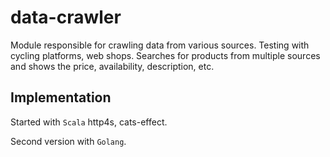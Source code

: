 # data-crawler

Module responsible for crawling data from various sources.
Testing with cycling platforms, web shops.
Searches for products from multiple sources and shows the price, availability, description, etc.

## Implementation
Started with `Scala` http4s, cats-effect.

Second version with `Golang`.